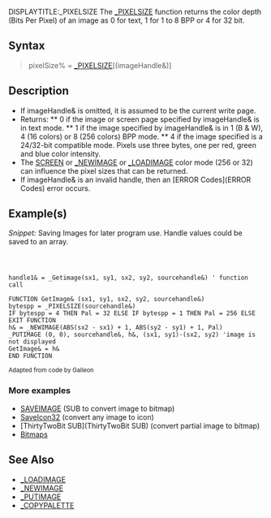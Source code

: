 DISPLAYTITLE:_PIXELSIZE
The [_PIXELSIZE](_PIXELSIZE) function returns the color depth (Bits Per Pixel) of an image as 0 for text, 1 for 1 to 8 BPP or 4 for 32 bit.


## Syntax

>  pixelSize% = [_PIXELSIZE](_PIXELSIZE)[(imageHandle&)]


## Description

* If imageHandle& is omitted, it is assumed to be the current write page.
* Returns:
** 0 if the image or screen page specified by imageHandle& is in text mode.
** 1 if the image specified by imageHandle& is in 1 (B & W), 4 (16 colors) or 8 (256 colors) BPP mode.
** 4 if the image specified is a 24/32-bit compatible mode. Pixels use three bytes, one per red, green and blue color intensity.
* The [SCREEN](SCREEN) or [_NEWIMAGE](_NEWIMAGE) or [_LOADIMAGE](_LOADIMAGE) color mode (256 or 32) can influence the pixel sizes that can be returned.
* If imageHandle& is an invalid handle, then an [ERROR Codes](ERROR Codes) error occurs.


## Example(s)

*Snippet:* Saving Images for later program use. Handle values could be saved to an array. 

```text


  
handle1& = _Getimage(sx1, sy1, sx2, sy2, sourcehandle&) ' function call

FUNCTION GetImage& (sx1, sy1, sx2, sy2, sourcehandle&)
bytespp = _PIXELSIZE(sourcehandle&)
IF bytespp = 4 THEN Pal = 32 ELSE IF bytespp = 1 THEN Pal = 256 ELSE EXIT FUNCTION
h& = _NEWIMAGE(ABS(sx2 - sx1) + 1, ABS(sy2 - sy1) + 1, Pal)
_PUTIMAGE (0, 0), sourcehandle&, h&, (sx1, sy1)-(sx2, sy2) 'image is not displayed
GetImage& = h&
END FUNCTION 

```

<sub>Adapted from code by Galleon</sub>


### More examples

* [SAVEIMAGE](SAVEIMAGE) (SUB to convert image to bitmap)
* [SaveIcon32](SaveIcon32) (convert any image to icon)
* [ThirtyTwoBit SUB](ThirtyTwoBit SUB) (convert partial image to bitmap)
* [Bitmaps](Bitmaps)


## See Also

* [_LOADIMAGE](_LOADIMAGE)
* [_NEWIMAGE](_NEWIMAGE)
* [_PUTIMAGE](_PUTIMAGE)
* [_COPYPALETTE](_COPYPALETTE)




